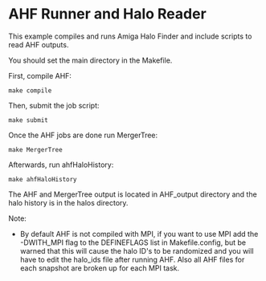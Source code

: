 # AHF Runner and Halo Reader

This example compiles and runs Amiga Halo Finder and include scripts to read AHF outputs.

You should set the main directory in the Makefile.

First, compile AHF:
```console
make compile
```

Then, submit the job script:
```console
make submit
```

Once the AHF jobs are done run MergerTree:
```console
make MergerTree
```

Afterwards, run ahfHaloHistory:
```console
make ahfHaloHistory
```

The AHF and MergerTree output is located in AHF_output directory and the halo history is in the halos directory.

Note:
- By default AHF is not compiled with MPI, if you want to use MPI add the -DWITH_MPI flag to the DEFINEFLAGS list in Makefile.config, but be warned that this will cause the halo ID's to be randomized and you will have to edit the halo_ids file after running AHF. Also all AHF files for each snapshot are broken up for each MPI task.


